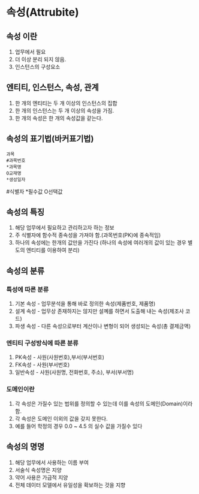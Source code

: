 # 속성(Attrubite)

## 속성 이란
1. 업무에서 필요
2. 더 이상 분리 되지 않음.
3. 인스턴스의 구성요소


## 엔티티, 인스턴스, 속성, 관계
1. 한 개의 엔티티는 두 개 이상의 인스턴스의 집합
2. 한 개의 인스턴스는 두 개 이상의 속성을 가짐.
3. 한 개의 속성은 한 개의 속성값을 같는다.

## 속성의 표기법(바커표기법)
```
과목
#과목번호
*과목명
O교재명
*생성일자
```

#식별자
*필수값
O선택값

## 속성의 특징
1. 해당 업무에서 필요하고 관리하고자 하는 정보
2. 주 식별자에 함수적 종속성을 가져야 함.(과목번호(PK)에 종속적임)
3. 하나의 속성에는 한개의 값만을 가진다 (하나의 속성에 여러개의 값이 있는 경우 별도의 엔티티를 이용하여 분리)


## 속성의 분류

### 특성에 따른 분류
1. 기본 속성 - 업무분석을 통해 바로 정의한 속성(제품번호, 제품명)
2. 설계 속성 - 업무상 존재하지는 않지만 설꼐를 하면서 도출해 내는 속성(제조사 코드)
3. 파생 속성 - 다른 속성으로부터 계산이나 변형이 되어 생성되는 속성(총 결제금액)

### 엔티티 구성방식에 따른 분류
1. PK속성 - 사원(사원번호),부서(부서번호)
2. FK속성 - 사원(부서번호)
3. 일반속성 - 사원(사원명, 전화번호, 주소), 부서(부서명)

### 도메인이란
1. 각 속성은 가질수 있는 법위를 정의할 수 있는데 이를 속성의 도메인(Domain)이라 함.
2. 각 속성은 도메인 이외의 값을 갖지 못한다.
3. 예를 들어 학정의 경우 0.0 ~ 4.5 의 실수 값을 가질수 있다


## 속성의 명명
1. 해당 업무에서 사용하는 이름 부여
2. 서술식 속성명은 지양
3. 약어 사용은 가급적 지양
4. 전체 데이터 모델에서 유일성을 확보하는 것을 지향